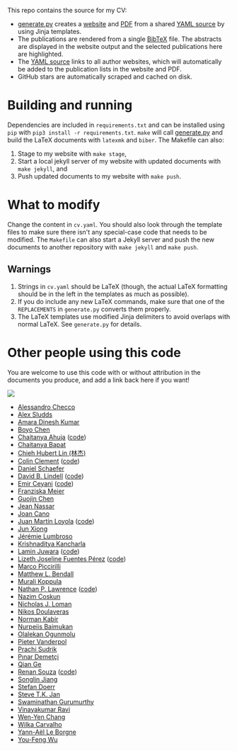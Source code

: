 This repo contains the source for my CV:

+ [generate.py](generate.py) creates a [website](http://bamos.github.io)
  and [PDF](http://bamos.github.io/cv.pdf)
  from a shared [YAML source](cv.yaml)
  by using Jinja templates.
+ The publications are rendered from a single
  [BibTeX](publications/all.bib) file.
  The abstracts are displayed in the website output
  and the selected publications here are highlighted.
+ The [YAML source](cv.yaml) links to all author websites,
  which will automatically be added to the
  publication lists in the website and PDF.
+ GitHub stars are automatically scraped and cached on disk.


# Building and running
Dependencies are included in `requirements.txt` and can be installed
using `pip` with `pip3 install -r requirements.txt`.
`make` will call [generate.py](generate.py) and
build the LaTeX documents with `latexmk` and `biber`.
The Makefile can also:

1. Stage to my website with `make stage`,
2. Start a local jekyll server of my website with updated
  documents with `make jekyll`, and
3. Push updated documents to my website with `make push`.

# What to modify
Change the content in `cv.yaml`.
You should also look through the template files to make sure there isn't any
special-case code that needs to be modified.
The `Makefile` can also start a Jekyll server and push the
new documents to another repository with `make jekyll` and `make push`.

## Warnings
1. Strings in `cv.yaml` should be LaTeX (though, the actual LaTeX formatting
   should be in the left in the templates as much as possible).
2. If you do include any new LaTeX commands, make sure that one of the
   `REPLACEMENTS` in `generate.py` converts them properly.
3. The LaTeX templates use modified Jinja delimiters to avoid overlaps with
   normal LaTeX. See `generate.py` for details.

# Other people using this code
You are welcome to use this code with or without attribution in the
documents you produce, and add a link back here if you want!

![](./images/websites.png)

+ [Alessandro Checco](https://alessandrochecco.github.io/)
+ [Alex Sludds](https://alexsludds.github.io/)
+ [Amara Dinesh Kumar](https://dineshresearch.github.io/)
+ [Boyo Chen](https://boyochen.github.io/)
+ [Chaitanya Ahuja](https://chahuja.com/) ([code](https://github.com/chahuja/cv))
+ [Chaitanya Bapat](https://chaibapchya.github.io/about)
+ [Chieh Hubert Lin (林杰)](https://hubert0527.github.io/)
+ [Colin Clement](http://www.cbclement.com/cv/) ([code](https://github.com/colinclement/cv))
+ [Daniel Schaefer](https://github.com/JohnAZoidberg/cv)
+ [David B. Lindell](https://davidlindell.com/) ([code](https://github.com/davelindell/cv))
+ [Emir Ceyani](https://ceyani.io/) ([code](https://github.com/emirceyani/cv))
+ [Franziska Meier](https://fmeier.github.io/)
+ [Guojin Chen](https://dekura.github.io/)
+ [Jean Nassar](https://github.com/masasin/resume)
+ [Joan Cano](https://joancano.github.io/)
+ [Juan Martín Loyola](https://jmloyola.github.io/cv/) ([code](https://github.com/jmloyola/cv))
+ [Jun Xiong](https://suredream.github.io/)
+ [Jérémie Lumbroso](https://github.com/jlumbroso/cv)
+ [Krishnaditya Kancharla](https://krishnakancharla.github.io/about)
+ [Lamin Juwara](https://laminjuwara.github.io) ([code](https://github.com/LaminJuwara/laminjuwara.github.io))
+ [Lizeth Joseline Fuentes Pérez](https://lizonly.github.io/cv/) ([code](https://github.com/lizOnly/cv))
+ [Marco Piccirilli](https://mpicci.github.io/)
+ [Matthew L. Bendall](https://github.com/mlbendall/cv)
+ [Murali Koppula](https://murali-koppula.github.io/)
+ [Nathan P. Lawrence]( https://nplawrence.com/cv/) ([code](https://github.com/NPLawrence/CV))
+ [Nazim Coskun](https://github.com/nazimcoskun/cv)
+ [Nicholas J. Loman](https://github.com/nickloman/cv)
+ [Nikos Doulaveras](https://github.com/niveras/BlogCV)
+ [Norman Kabir](https://github.com/nkabir/cv)
+ [Nurpeiis Baimukan](https://nurpeiis.github.io/)
+ [Olalekan Ogunmolu](https://scriptedonachip.com/)
+ [Pieter Vanderpol](https://github.com/petevdp/cv)
+ [Prachi Sudrik](https://prachisudrik.github.io/about)
+ [Pınar Demetçi](https://pinardemetci.github.io/)
+ [Qian Ge](https://conan7882.github.io/)
+ [Renan Souza](https://renansouza.org/) ([code](https://github.com/renan-souza/cv))
+ [Songlin Jiang](https://hollowman6.github.io/resume/)
+ [Stefan Doerr](https://github.com/stefdoerr/cv)
+ [Steve T.K. Jan](https://stevetkjan.github.io/)
+ [Swaminathan Gurumurthy](https://swami1995.github.io/)
+ [Vinayakumar Ravi](https://vinayakumarr.github.io/)
+ [Wen-Yen Chang](https://jwy-leo.github.io/)
+ [Wilka Carvalho](https://github.com/wcarvalho/cv)
+ [Yann-Aël Le Borgne](https://yannael.github.io/)
+ [You-Feng Wu](https://lilyo.github.io/)
